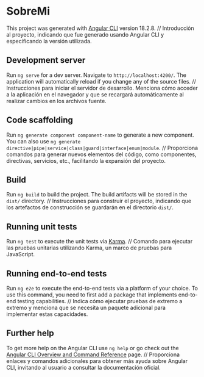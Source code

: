 # SobreMi

This project was generated with [Angular CLI](https://github.com/angular/angular-cli) version 18.2.8. 
// Introducción al proyecto, indicando que fue generado usando Angular CLI y especificando la versión utilizada.

## Development server

Run `ng serve` for a dev server. Navigate to `http://localhost:4200/`. The application will automatically reload if you change any of the source files.
// Instrucciones para iniciar el servidor de desarrollo. Menciona cómo acceder a la aplicación en el navegador y que se recargará automáticamente al realizar cambios en los archivos fuente.

## Code scaffolding

Run `ng generate component component-name` to generate a new component. You can also use `ng generate directive|pipe|service|class|guard|interface|enum|module`.
// Proporciona comandos para generar nuevos elementos del código, como componentes, directivas, servicios, etc., facilitando la expansión del proyecto.

## Build

Run `ng build` to build the project. The build artifacts will be stored in the `dist/` directory.
// Instrucciones para construir el proyecto, indicando que los artefactos de construcción se guardarán en el directorio `dist/`.

## Running unit tests

Run `ng test` to execute the unit tests via [Karma](https://karma-runner.github.io).
// Comando para ejecutar las pruebas unitarias utilizando Karma, un marco de pruebas para JavaScript.

## Running end-to-end tests

Run `ng e2e` to execute the end-to-end tests via a platform of your choice. To use this command, you need to first add a package that implements end-to-end testing capabilities.
// Indica cómo ejecutar pruebas de extremo a extremo y menciona que se necesita un paquete adicional para implementar estas capacidades.

## Further help

To get more help on the Angular CLI use `ng help` or go check out the [Angular CLI Overview and Command Reference](https://angular.dev/tools/cli) page.
// Proporciona enlaces y comandos adicionales para obtener más ayuda sobre Angular CLI, invitando al usuario a consultar la documentación oficial.
